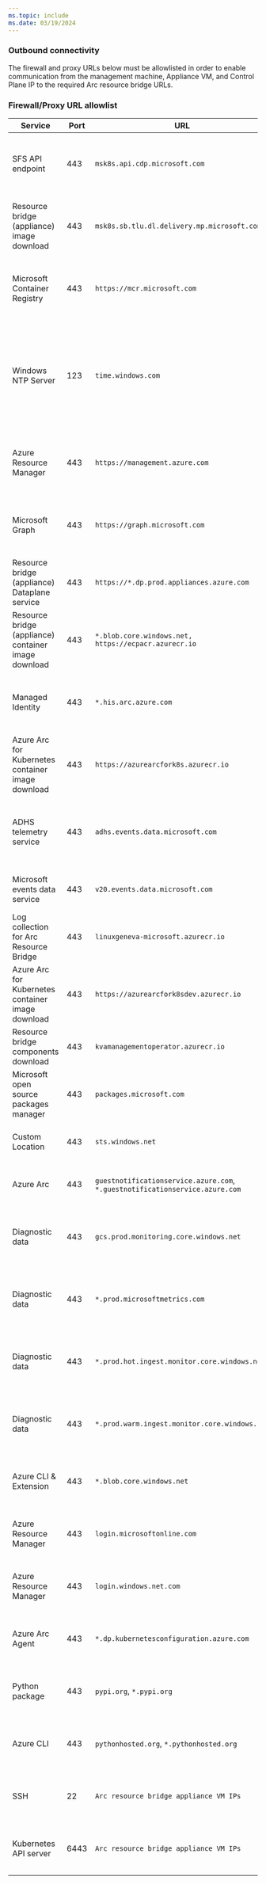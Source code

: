 ```yaml
---
ms.topic: include
ms.date: 03/19/2024
---
```


### Outbound connectivity

The firewall and proxy URLs below must be allowlisted in order to enable communication from the management machine, Appliance VM, and Control Plane IP to the required Arc resource bridge URLs.

### Firewall/Proxy URL allowlist

|**Service**|**Port**|**URL**|**Direction**|**Notes**|
|--|--|--|--|--|
|SFS API endpoint | 443 | `msk8s.api.cdp.microsoft.com` | Management machine & Appliance VM IPs need outbound connection. | Download product catalog, product bits, and OS images from SFS. |
|Resource bridge (appliance) image download| 443 | `msk8s.sb.tlu.dl.delivery.mp.microsoft.com`| Management machine & Appliance VM IPs need outbound connection. |  Download the Arc Resource Bridge OS images.|
|Microsoft Container Registry| 443 | `https://mcr.microsoft.com`| Management machine & Appliance VM IPs need outbound connection. | Download container images for Arc Resource Bridge.|
|Windows NTP Server| 123 | `time.windows.com` | Appliance VM & Management machine (if Hyper-V default is Windows NTP) need outbound connection on UDP | OS time sync in appliance VM & Management machine (Windows NTP).|
|Azure Resource Manager| 443 | `https://management.azure.com`| Management machine & Appliance VM IPs need outbound connection. | Manage resources in Azure. |
|Microsoft Graph | 443 | `https://graph.microsoft.com` | Management machine & Appliance VM IPs need outbound connection. | Required for Azure RBAC. |
|Resource bridge (appliance) Dataplane service| 443 | `https://*.dp.prod.appliances.azure.com`| Appliance VMs IP need outbound connection. | Communicate with resource provider in Azure.|
|Resource bridge (appliance) container image download| 443 | `*.blob.core.windows.net, https://ecpacr.azurecr.io`| Appliance VM IPs need outbound connection. | Required to pull container images. |
|Managed Identity| 443 | `*.his.arc.azure.com`| Appliance VM IPs need outbound connection. | Required to pull system-assigned Managed Identity certificates. | 
|Azure Arc for Kubernetes container image download| 443 | `https://azurearcfork8s.azurecr.io`|  Appliance VM IPs need outbound connection. | Pull container images. |
|ADHS telemetry service | 443 | `adhs.events.data.microsoft.com`| Appliance VM IPs need outbound connection. | Periodically sends Microsoft required diagnostic data from appliance VM. |
|Microsoft events data service | 443 |`v20.events.data.microsoft.com`| Appliance VM IPs need outbound connection. | Send diagnostic data from Windows. |
|Log collection for Arc Resource Bridge| 443 | `linuxgeneva-microsoft.azurecr.io`| Appliance VM IPs need outbound connection. | Push logs for Appliance managed components.|
|Azure Arc for Kubernetes container image download| 443 | `https://azurearcfork8sdev.azurecr.io`|  Appliance VM IPs need outbound connection. | Pull container images. |
|Resource bridge components download| 443 | `kvamanagementoperator.azurecr.io`| Appliance VM IPs need outbound connection. | Pull artifacts for Appliance managed components.|
|Microsoft open source packages manager| 443 | `packages.microsoft.com`| Appliance VM IPs need outbound connection. | Download Linux installation package.|
|Custom Location| 443 | `sts.windows.net`| Appliance VM IPs need outbound connection. | Required for Custom Location.|
|Azure Arc| 443 | `guestnotificationservice.azure.com`, `*.guestnotificationservice.azure.com` | Appliance VM IPs need outbound connection. | Required for Azure Arc.|
|Diagnostic data | 443 | `gcs.prod.monitoring.core.windows.net`	|	Appliance VM IPs need outbound connection. | Periodically sends Microsoft required diagnostic data. |
|Diagnostic data | 443 | `*.prod.microsoftmetrics.com`	|	Appliance VM IPs need outbound connection. | Periodically sends Microsoft required diagnostic data. |
|Diagnostic data | 443 | `*.prod.hot.ingest.monitor.core.windows.net`	|	Appliance VM IPs need outbound connection. | Periodically sends Microsoft required diagnostic data. |
|Diagnostic data | 443 | `*.prod.warm.ingest.monitor.core.windows.net`	|	Appliance VM IPs need outbound connection. | Periodically sends Microsoft required diagnostic data. |
|Azure CLI & Extension | 443 | `*.blob.core.windows.net`| Management machine needs outbound connection. | Download Azure CLI Installer and extension. |
|Azure Resource Manager | 443 | `login.microsoftonline.com`| Management machine needs outbound connection. | Required to update ARM tokens.|
|Azure Resource Manager | 443 | `login.windows.net.com`| Management machine needs outbound connection. | Required to update ARM tokens.|
|Azure Arc Agent| 443 | `*.dp.kubernetesconfiguration.azure.com`| Management machine needs outbound connection. | Dataplane used for Arc agent.|
|Python package| 443 | `pypi.org`, `*.pypi.org`| Management machine needs outbound connection. | Validate Kubernetes and Python versions.|
|Azure CLI| 443 | `pythonhosted.org`, `*.pythonhosted.org`| Management machine needs outbound connection. | Python packages for Azure CLI installation.|
|SSH| 22 | `Arc resource bridge appliance VM IPs` | Management machine needs outbound connection. | Used for troubleshooting the appliance VM.|
|Kubernetes API server| 6443 | `Arc resource bridge appliance VM IPs` | Management machine needs outbound connection. | Management of appliance VM.|

